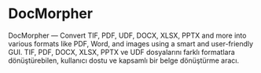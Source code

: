 # DocMorpher
DocMorpher — Convert TIF, PDF, UDF, DOCX, XLSX, PPTX and more into various formats like PDF, Word, and images using a smart and user-friendly GUI. TIF, PDF, DOCX, XLSX, PPTX ve UDF dosyalarını farklı formatlara dönüştürebilen, kullanıcı dostu ve kapsamlı bir belge dönüştürme aracı.
